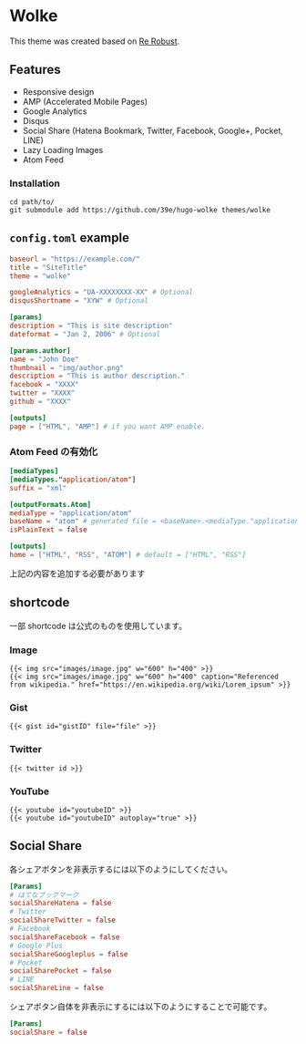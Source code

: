 Wolke
===
This theme was created based on [Re Robust](https://github.com/39e/hugo-rerobust).

## Features
- Responsive design
- AMP (Accelerated Mobile Pages)
- Google Analytics
- Disqus
- Social Share (Hatena Bookmark, Twitter, Facebook, Google+, Pocket, LINE)
- Lazy Loading Images
- Atom Feed

### Installation
```
cd path/to/
git submodule add https://github.com/39e/hugo-wolke themes/wolke
```

## `config.toml` example
```toml
baseurl = "https://example.com/"
title = "SiteTitle"
theme = "wolke"

googleAnalytics = "UA-XXXXXXXX-XX" # Optional
disqusShortname = "XYW" # Optional

[params]
description = "This is site description"
dateformat = "Jan 2, 2006" # Optional

[params.author]
name = "John Doe"
thumbnail = "img/author.png"
description = "This is author description."
facebook = "XXXX"
twitter = "XXXX"
github = "XXXX"

[outputs]
page = ["HTML", "AMP"] # if you want AMP enable.
```

### Atom Feed の有効化
```toml
[mediaTypes]
[mediaTypes."application/atom"]
suffix = "xml"

[outputFormats.Atom]
mediaType = "application/atom"
baseName = "atom" # generated file = <baseName>.<mediaType."application/atom".suffix> = atom.xml
isPlainText = false

[outputs]
home = ["HTML", "RSS", "ATOM"] # default = ["HTML", "RSS"]
```

上記の内容を追加する必要があります

## shortcode
一部 shortcode は公式のものを使用しています。

### Image
```
{{< img src="images/image.jpg" w="600" h="400" >}}
{{< img src="images/image.jpg" w="600" h="400" caption="Referenced from wikipedia." href="https://en.wikipedia.org/wiki/Lorem_ipsum" >}}
```

### Gist
```
{{< gist id="gistID" file="file" >}}
```

### Twitter
```
{{< twitter id >}}
```

### YouTube
```
{{< youtube id="youtubeID" >}}
{{< youtube id="youtubeID" autoplay="true" >}}
```

## Social Share
各シェアボタンを非表示するには以下のようにしてください。

```toml
[Params]
# はてなブックマーク
socialShareHatena = false
# Twitter
socialShareTwitter = false
# Facebook
socialShareFacebook = false
# Google Plus
socialShareGoogleplus = false
# Pocket
socialSharePocket = false
# LINE
socialShareLine = false
```

シェアボタン自体を非表示にするには以下のようにすることで可能です。

```toml
[Params]
socialShare = false
```